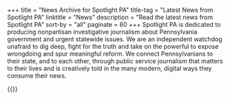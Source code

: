 +++
title = "News Archive for Spotlight PA"
title-tag = "Latest News from Spotlight PA"
linktitle = "News"
description = "Read the latest news from Spotlight PA"
sort-by = "all"
paginate = 60
+++
Spotlight PA is dedicated to producing nonpartisan investigative journalism about Pennsylvania government and urgent statewide issues. We are an independent watchdog unafraid to dig deep, fight for the truth and take on the powerful to expose wrongdoing and spur meaningful reform. We connect Pennsylvanians to their state, and to each other, through public service journalism that matters to their lives and is creatively told in the many modern, digital ways they consume their news.

{{<news-search>}}
